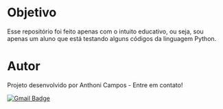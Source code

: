 # Objetivo
Esse repositório foi feito apenas com o intuito educativo, ou seja, sou apenas um aluno que está testando alguns códigos da linguagem Python.

# Autor 
Projeto desenvolvido por Anthoni Campos - Entre em contato!

[![Gmail Badge](https://img.shields.io/badge/-anthonithomes@gmail.com-c14438?style=flat-square&logo=Gmail&logoColor=white&link=mailto:anthonithomes@gmail.com)](mailto:anthonithomes@gmail.com)